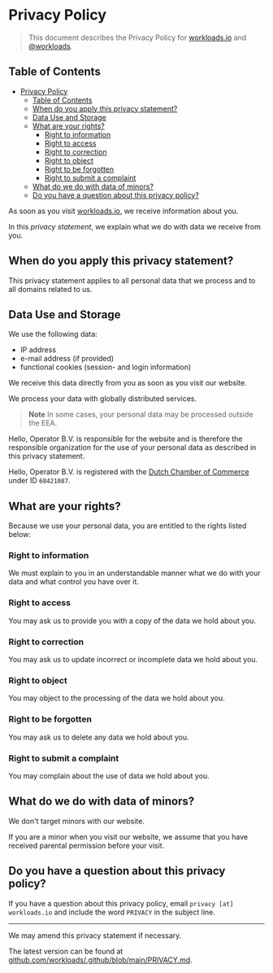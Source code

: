 # Privacy Policy

> This document describes the Privacy Policy for [workloads.io](https://workloads.io/) and [@workloads](https://github.com/workloads).

## Table of Contents

<!-- TOC -->
* [Privacy Policy](#privacy-policy)
  * [Table of Contents](#table-of-contents)
  * [When do you apply this privacy statement?](#when-do-you-apply-this-privacy-statement)
  * [Data Use and Storage](#data-use-and-storage)
  * [What are your rights?](#what-are-your-rights)
    * [Right to information](#right-to-information)
    * [Right to access](#right-to-access)
    * [Right to correction](#right-to-correction)
    * [Right to object](#right-to-object)
    * [Right to be forgotten](#right-to-be-forgotten)
    * [Right to submit a complaint](#right-to-submit-a-complaint)
  * [What do we do with data of minors?](#what-do-we-do-with-data-of-minors)
  * [Do you have a question about this privacy policy?](#do-you-have-a-question-about-this-privacy-policy)
<!-- TOC -->

As soon as you visit [workloads.io](https://workloads.io/), we receive information about you.

In this _privacy statement_, we explain what we do with data we receive from you.

## When do you apply this privacy statement?

This privacy statement applies to all personal data that we process and to all domains related to us.

## Data Use and Storage

We use the following data:

* IP address
* e-mail address (if provided)
* functional cookies (session- and login information)

We receive this data directly from you as soon as you visit our website.

We process your data with globally distributed services.

> **Note**
> In some cases, your personal data may be processed outside the EEA.

Hello, Operator B.V. is responsible for the website and is therefore the responsible organization for the use of your personal data as described in this privacy statement.

Hello, Operator B.V. is registered with the [Dutch Chamber of Commerce](https://kvk.nl/) under ID `68421087`.

## What are your rights?

Because we use your personal data, you are entitled to the rights listed below:

### Right to information

We must explain to you in an understandable manner what we do with your data and what control you have over it.

### Right to access

You may ask us to provide you with a copy of the data we hold about you.

### Right to correction

You may ask us to update incorrect or incomplete data we hold about you.

### Right to object

You may object to the processing of the data we hold about you.

### Right to be forgotten

You may ask us to delete any data we hold about you.

### Right to submit a complaint

You may complain about the use of data we hold about you.

## What do we do with data of minors?

We don't target minors with our website.

If you are a minor when you visit our website, we assume that you have received parental permission before your visit.

## Do you have a question about this privacy policy?

If you have a question about this privacy policy, email `privacy [at] workloads.io` and include the word `PRIVACY` in the subject line.

---

We may amend this privacy statement if necessary.

The latest version can be found at [github.com/workloads/.github/blob/main/PRIVACY.md](https://github.com/workloads/.github/blob/main/PRIVACY.md).
